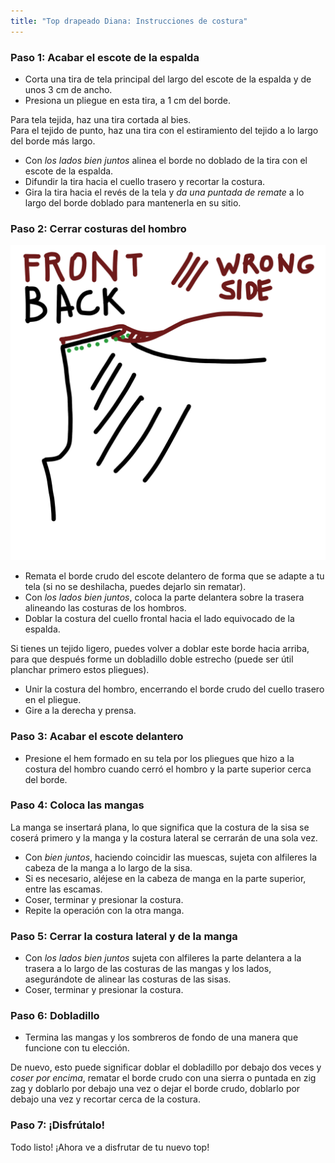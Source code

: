 ```yaml
---
title: "Top drapeado Diana: Instrucciones de costura"
---
```


### Paso 1: Acabar el escote de la espalda

- Corta una tira de tela principal del largo del escote de la espalda y de unos 3 cm de ancho.
- Presiona un pliegue en esta tira, a 1 cm del borde.

<Tip>

Para tela tejida, haz una tira cortada al bies.  
Para el tejido de punto, haz una tira con el estiramiento del tejido a lo largo del borde más largo.

</Tip>

- Con _los lados bien juntos_ alinea el borde no doblado de la tira con el escote de la espalda.
- Difundir la tira hacia el cuello trasero y recortar la costura.
- Gira la tira hacia el revés de la tela y _da una puntada de remate_ a lo largo del borde doblado para mantenerla en su sitio.

### Paso 2: Cerrar costuras del hombro

![Este dibujo fue demasiado agradable para no usarlo](neckline.jpg)

- Remata el borde crudo del escote delantero de forma que se adapte a tu tela (si no se deshilacha, puedes dejarlo sin rematar).
- Con _los lados bien juntos_, coloca la parte delantera sobre la trasera alineando las costuras de los hombros.
- Doblar la costura del cuello frontal hacia el lado equivocado de la espalda.

<Note>

Si tienes un tejido ligero, puedes volver a doblar este borde hacia arriba, para que después forme un dobladillo doble estrecho (puede ser útil planchar primero estos pliegues).

</Note>

- Unir la costura del hombro, encerrando el borde crudo del cuello trasero en el pliegue.
- Gire a la derecha y prensa.

### Paso 3: Acabar el escote delantero

- Presione el hem formado en su tela por los pliegues que hizo a la costura del hombro cuando cerró el hombro y la parte superior cerca del borde.

### Paso 4: Coloca las mangas

La manga se insertará plana, lo que significa que la costura de la sisa se coserá primero y la manga y la costura lateral se cerrarán de una sola vez.

- Con _bien juntos_, haciendo coincidir las muescas, sujeta con alfileres la cabeza de la manga a lo largo de la sisa.
- Si es necesario, aléjese en la cabeza de manga en la parte superior, entre las escamas.
- Coser, terminar y presionar la costura.
- Repite la operación con la otra manga.

### Paso 5: Cerrar la costura lateral y de la manga

- Con _los lados bien juntos_ sujeta con alfileres la parte delantera a la trasera a lo largo de las costuras de las mangas y los lados, asegurándote de alinear las costuras de las sisas.
- Coser, terminar y presionar la costura.

### Paso 6: Dobladillo

- Termina las mangas y los sombreros de fondo de una manera que funcione con tu elección.

<Note>

De nuevo, esto puede significar doblar el dobladillo por debajo dos veces y _coser por encima_, rematar el borde crudo con una sierra
o puntada en zig zag y doblarlo por debajo una vez o dejar el borde crudo, doblarlo por debajo una vez y
recortar cerca de la costura.

</Note>

### Paso 7: ¡Disfrútalo!

Todo listo! ¡Ahora ve a disfrutar de tu nuevo top!

